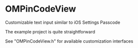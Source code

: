 OMPinCodeView
=============

Customizable text input similar to iOS Settings Passcode

The example project is quite straightforward

See "OMPinCodeView.h" for available customization interfaces
